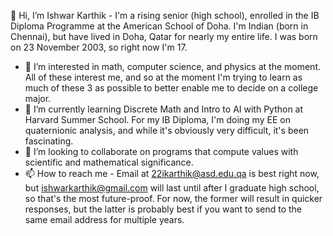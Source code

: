 👋 Hi, I’m Ishwar Karthik - I'm a rising senior (high school), enrolled in the IB Diploma Programme at the American School of Doha. I'm Indian (born in Chennai),
but have lived in Doha, Qatar for nearly my entire life. I was born on 23 November 2003, so right now I'm 17.
- 👀 I’m interested in math, computer science, and physics at the moment. All of these interest me, and so at the moment I'm trying to learn as much of these 3 as possible
to better enable me to decide on a college major.
- 🌱 I’m currently learning Discrete Math and Intro to AI with Python at Harvard Summer School. For my IB Diploma, I'm doing my EE on quaternionic analysis,
and while it's obviously very difficult, it's been fascinating.
- 💞️ I’m looking to collaborate on programs that compute values with scientific and mathematical significance.
- 📫 How to reach me - Email at 22ikarthik@asd.edu.qa is best right now, but ishwarkarthik@gmail.com will last until after I graduate high school, so that's the most future-proof.
For now, the former will result in quicker responses, but the latter is probably best if you want to send to the same email address for multiple years.
<!---
22ikarthik/22ikarthik is a ✨ special ✨ repository because its `README.md` (this file) appears on your GitHub profile.
You can click the Preview link to take a look at your changes.
--->
